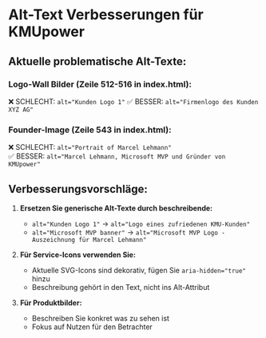 # Alt-Text Verbesserungen für KMUpower

## Aktuelle problematische Alt-Texte:

### Logo-Wall Bilder (Zeile 512-516 in index.html):
❌ SCHLECHT: `alt="Kunden Logo 1"`
✅ BESSER: `alt="Firmenlogo des Kunden XYZ AG"`

### Founder-Image (Zeile 543 in index.html):
❌ SCHLECHT: `alt="Portrait of Marcel Lehmann"`  
✅ BESSER: `alt="Marcel Lehmann, Microsoft MVP und Gründer von KMUpower"`

## Verbesserungsvorschläge:

1. **Ersetzen Sie generische Alt-Texte durch beschreibende:**
   - `alt="Kunden Logo 1"` → `alt="Logo eines zufriedenen KMU-Kunden"`
   - `alt="Microsoft MVP banner"` → `alt="Microsoft MVP Logo - Auszeichnung für Marcel Lehmann"`

2. **Für Service-Icons verwenden Sie:**
   - Aktuelle SVG-Icons sind dekorativ, fügen Sie `aria-hidden="true"` hinzu
   - Beschreibung gehört in den Text, nicht ins Alt-Attribut

3. **Für Produktbilder:**
   - Beschreiben Sie konkret was zu sehen ist
   - Fokus auf Nutzen für den Betrachter